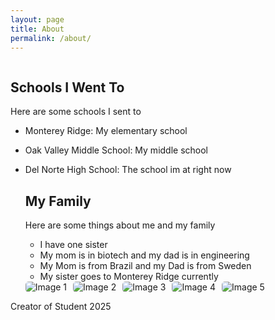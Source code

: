 ```yaml
---
layout: page
title: About
permalink: /about/
---
```

<style>
    /* Style looks pretty compact, trace grid-container and grid-item in the code */
    .grid-container {
        display: grid;
        grid-template-columns: repeat(auto-fill, minmax(150px, 1fr)); /* Dynamic columns */
        gap: 10px;
    }
    .grid-item {
        text-align: center;
    }
    .grid-item img {
        width: 100%;
        height: 100px; /* Fixed height for uniformity */
        object-fit: contain; /* Ensure the image fits within the fixed height */
    }
    .grid-item p {
        margin: 5px 0; /* Add some margin for spacing */
    }
     .image-gallery {
        display: flex;
        flex-wrap: nowrap;
        overflow-x: auto;
        gap: 10px;
        }

    .image-gallery img {
        max-height: 150px;
        object-fit: cover;
        border-radius: 5px;
    }
</style>

<!-- This grid_container class is for the CSS styling, the id is for JavaScript connection -->
<div class="grid-container" id="grid_container">
    <!-- content will be added here by JavaScript -->
</div>

<script>
    // 1. Make a connection to the HTML container defined in the HTML div
    var container = document.getElementById("grid_container"); // This container connects to the HTML div

    // 2. Define a JavaScript object for our http source and our data rows for the Living in the World grid
    var http_source = "https://upload.wikimedia.org/wikipedia/commons/";
    var living_in_the_world = [
        {"flag": "0/01/Flag_of_California.svg", "greeting": "Hey", "description": "California - forever"},
        {"flag": "0/05/Flag_of_Brazil.svg", "greeting": "ola", "description": "Brazil"},
        {"flag": "4/4c/Flag_of_Sweden.svg", "greeting": "Hej", "description": "Sweden"},
        {"flag": "a/a4/Flag_of_the_United_States.svg", "greeting": "Hello", "description": "USA"},
    ]; 
    
    // 3a. Consider how to update style count for size of container
    // The grid-template-columns has been defined as dynamic with auto-fill and minmax

    // 3b. Build grid items inside of our container for each row of data
    for (const location of living_in_the_world) {
        // Create a "div" with "class grid-item" for each row
        var gridItem = document.createElement("div");
        gridItem.className = "grid-item";  // This class name connects the gridItem to the CSS style elements
        // Add "img" HTML tag for the flag
        var img = document.createElement("img");
        img.src = http_source + location.flag; // concatenate the source and flag
        img.alt = location.flag + " Flag"; // add alt text for accessibility

        // Add "p" HTML tag for the description
        var description = document.createElement("p");
        description.textContent = location.description; // extract the description

        // Add "p" HTML tag for the greeting
        var greeting = document.createElement("p");
        greeting.textContent = location.greeting;  // extract the greeting

        // Append img and p HTML tags to the grid item DIV
        gridItem.appendChild(img);
        gridItem.appendChild(description);
        gridItem.appendChild(greeting);

        // Append the grid item DIV to the container DIV
        container.appendChild(gridItem);
    }
</script>
## Schools I Went To

Here are some schools I sent to

- Monterey Ridge: My elementary school
- Oak Valley Middle School: My middle school
- Del Norte High School: The school im at right now

  ## My Family

  Here are some things about me and my family

  - I have one sister
  - My mom is in biotech and my dad is in engineering
  - My Mom is from Brazil and my Dad is from Sweden
  - My sister goes to Monterey Ridge currently
 
  <div class="image-gallery">
  <img src="{{site.baseurl}}/images/about/download (6).jpeg" alt="Image 1">
  <img src="{{site.baseurl}}/images/about/download (7).jpeg" alt="Image 2">
  <img src="{{site.baseurl}}/images/about/download (8).jpeg" alt="Image 3">
  <img src="{{site.baseurl}}/images/about/download (9).jpeg" alt="Image 4">
  <img src="{{site.baseurl}}/images/about/download (10).jpeg" alt="Image 5">

</div>

Creator of Student 2025
